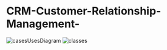 ﻿# CRM-Customer-Relationship-Management-
![casesUsesDiagram](https://user-images.githubusercontent.com/84013566/194617738-c8031561-2f42-4243-873f-0417b511008d.png)
![classes](https://user-images.githubusercontent.com/84013566/194617754-5d3b4b90-b1d9-4d78-86da-38d7e3d62cb0.png)
